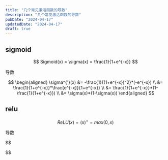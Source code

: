 ```yaml
---
title: "几个常见激活函数的导数"
description: "几个常见激活函数的导数"
pubDate: "2024-04-17"
updatedDate: "2024-04-17"
draft: true
---
```


## sigmoid

$$
Sigmoid(x) = \sigma(x) = \frac{1}{1+e^{-x}}
$$

导数

$$
\begin{aligned}
\sigma^{'}(x) &= -\frac{1}{(1+e^{-x})^2}*(-e^{-x}) \\
              &= \frac{1}{1+e^{-x}}*\frac{e^{-x}}{1+e^{-x}} \\
              &= \frac{1}{1+e^{-x}}*(1-\frac{1}{1+e^{-x}}) \\
              &= \sigma(x)*(1-\sigma(x))
\end{aligned}
$$

## relu

$$
ReLU(x) = (x)^ += max(0,x)
$$

导数

$$


$$
